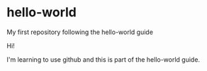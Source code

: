 # hello-world
My first repository following the hello-world guide

Hi!

I'm learning to use github and this is part of the hello-world guide.

